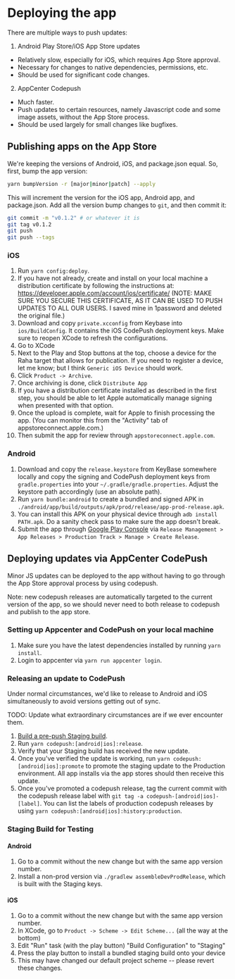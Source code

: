 # Deploying the app

There are multiple ways to push updates:

1. Android Play Store/iOS App Store updates

- Relatively slow, especially for iOS, which requires App Store approval.
- Necessary for changes to native dependencies, permissions, etc.
- Should be used for significant code changes.

2. AppCenter Codepush

- Much faster.
- Push updates to certain resources, namely Javascript code and some image
  assets, without the App Store process.
- Should be used largely for small changes like bugfixes.

## Publishing apps on the App Store

We're keeping the versions of Android, iOS, and package.json equal.
So, first, bump the app version:

```bash
yarn bumpVersion -r [major|minor|patch] --apply
```

This will increment the version for the iOS app, Android app, and package.json.
Add all the version bump changes to `git`, and then commit it:

```bash
git commit -m "v0.1.2" # or whatever it is
git tag v0.1.2
git push
git push --tags
```

### iOS

1. Run `yarn config:deploy`.
1. If you have not already, create and install on your local machine a
   distribution certificate by following the instructions at: https://developer.apple.com/account/ios/certificate/
   (NOTE: MAKE SURE YOU SECURE THIS CERTIFICATE, AS IT CAN BE USED TO PUSH UPDATES
   TO ALL OUR USERS. I saved mine in 1password and deleted the original file.)
1. Download and copy `private.xcconfig` from Keybase into `ios/BuildConfig`. It contains the iOS CodePush deployment keys. Make sure to reopen XCode to refresh the configurations.
1. Go to XCode
1. Next to the Play and Stop buttons at the top, choose a device for the Raha
   target that allows for publication. If you need to register a device, let me
   know; but I think `Generic iOS Device` should work.
1. Click `Product -> Archive`.
1. Once archiving is done, click `Distribute App`
1. If you have a distribution certificate installed as described in the first step, you
   should be able to let Apple automatically manage signing when presented with that
   option.
1. Once the upload is complete, wait for Apple to finish processing the app.
   (You can monitor this from the "Activity" tab of appstoreconnect.apple.com.)
1. Then submit the app for review through `appstoreconnect.apple.com`.

### Android

1.  Download and copy the `release.keystore` from KeyBase somewhere locally and copy the signing
   and CodePush deployment keys from `gradle.properties` into your `~/.gradle/gradle.properties`.
    Adjust the keystore path accordingly (use an absolute path).
1.  Run `yarn bundle:android` to create a bundled and signed APK in
    `./android/app/build/outputs/apk/prod/release/app-prod-release.apk`.
1.  You can install this APK on your physical device through `adb install PATH.apk`. Do a sanity check pass to make sure the app doesn't break.
1.  Submit the app through [Google Play
    Console](https://play.google.com/apps/publish/?account=4907477562070921278)
    via `Release Management > App Releases > Production Track > Manage > Create Release`.

## Deploying updates via AppCenter CodePush

Minor JS updates can be deployed to the app without having to go through the App Store
approval process by using codepush.

Note: new codepush releases are automatically targeted to the current version of the app,
so we should never need to both release to codepush and publish to the app store.

### Setting up Appcenter and CodePush on your local machine

1. Make sure you have the latest dependencies installed by running `yarn install`.
1. Login to appcenter via `yarn run appcenter login`.

### Releasing an update to CodePush

Under normal circumstances, we'd like to release to Android and iOS simultaneously to avoid versions getting out of sync.

TODO: Update what extraordinary circumstances are if we ever encounter them.

1. [Build a pre-push Staging build](#staging-build-for-testing).
1. Run `yarn codepush:[android|ios]:release`.
1. Verify that your Staging build has received the new update.
1. Once you've verified the update is working, run `yarn codepush:[android|ios]:promote` to promote
   the staging update to the Production environment. All app installs via the app stores
   should then receive this update.
1. Once you've promoted a codepush release, tag the current commit with the codepush release label with
   `git tag -a codepush-[android|ios]-[label]`. You can list the labels of production codepush releases by
   using `yarn codepush:[android|ios]:history:production`.

### Staging Build for Testing

#### Android

1. Go to a commit without the new change but with the same app version number.
1. Install a non-prod version via `./gradlew assembleDevProdRelease`, which is
   built with the Staging keys.

#### iOS

1. Go to a commit without the new change but with the same app version number.
1. In XCode, go to `Product -> Scheme -> Edit Scheme...` (all the way at the
   bottom)
1. Edit "Run" task (with the play button) "Build Configuration" to "Staging"
1. Press the play button to install a bundled staging build onto your device
1. This may have changed our default project scheme -- please revert these changes.
